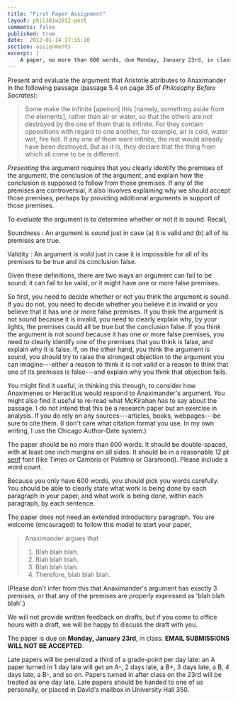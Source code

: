 ```yaml
---
title: "First Paper Assignment"
layout: phil301w2012-post
comments: false
published: true
date:  2012-01-14 17:15:10
section: assignments
excerpt: |
    A paper, no more than 600 words, due Monday, January 23rd, in class. Click through for the prompt. 
---
```


Present and evaluate the argument that Aristotle attributes to Anaximander in the following passage (passage 5.4 on page 35 of *Philosophy Before Socrates*):

> Some make the infinite [apeiron] this [namely, something aside from the elements], rather than air or water, so that the others are not destroyed by the one of them that is infinite. For they contain oppositions with regard to one another, for example, air is cold, water wet, fire hot. If any one of them were infinite, the rest would already have been destroyed. But as it is, they declare that the thing from which all come to be is different.

*Presenting* the argument requires that you clearly identify the premises of the argument, the conclusion of the argument, and explain how the conclusion is supposed to follow from those premises. If any of the premises are controversial, it also involves explaining why we should accept those premises, perhaps by providing additional arguments in support of those premises.

To *evaluate* the argument is to determine whether or not it is sound. Recall,

Soundness
:    An argument is *sound* just in case (a) it is valid and (b) all of its premises are true.

Validity
:   An argument is *valid* just in case it is impossible for all of its premises to be true and its conclusion false.

Given these definitions, there are two ways an argument can fail to be sound: it can fail to be valid, or it might have one or more false premises.

So first, you need to decide whether or not you think the argument is sound. If you do not, you need to decide whether you believe it is invalid or you believe that it has one or more false premises. If you think the argument is not sound because it is invalid, you need to clearly explain why, by your lights, the premises could all be true but the conclusion false. If you think the argument is not sound because it has one or more false premises, you need to clearly identify one of the premises that you think is false, and explain why it is false. If, on the other hand, you think the argument *is* sound, you should try to raise the strongest objection to the argument you can imagine---either a reason to think it is not valid or a reason to think that one of its premises is false---and explain why you think that objection fails.

You might find it useful, in thinking this through, to consider how Anaximenes or Heraclitus would respond to Anaximander's argument. You might also find it useful to re-read what McKirahan has to say about the passage. I do not intend that this be a research paper but an exercise in analysis. If you do rely on any sources---articles, books, webpages---be sure to cite them. (I don't care what citation format you use. In my own writing, I use the Chicago Author-Date system.)

The paper should be no more than 600 words. It should be double-spaced, with at least one inch margins on all sides. It should be in a reasonable 12 pt [serif](http://en.wikipedia.org/wiki/Serif) font (like Times or Cambria or Palatino or Garamond). Please include a word count.

Because you only have 600 words, you should pick you words carefully. You should be able to clearly state what work is being done by each paragraph in your paper, and what work is being done, within each paragraph, by each sentence.

The paper does not need an extended introductory paragraph. You are welcome (encouraged) to follow this model to start your paper,

> Anaximander argues that
>
> 1. Blah blah blah.
> 2. Blah blah blah.
> 3. Blah blah blah.
> 4. Therefore, blah blah blah.

(Please don't infer from this that Anaximander's argument has exactly 3 premises, or that any of the premises are properly expressed as 'blah blah blah'.)

We will not provide written feedback on drafts, but if you come to office hours with a draft, we will be happy to discuss the draft with you.

The paper is due on **Monday, January 23rd**, in class. **EMAIL SUBMISSIONS WILL NOT BE ACCEPTED**.

Late papers will be penalized a third of a grade-point per day late: an A paper turned in 1 day late will get an A-, 2 days late, a B+, 3 days late, a B, 4 days late, a B-, and so on. Papers turned in after class on the 23rd will be treated as one day late. Late papers should be handed to one of us personally, or placed in David's mailbox in University Hall 350.

